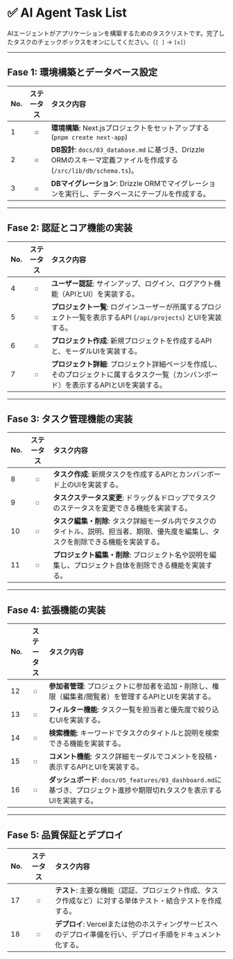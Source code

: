 # ✅ AI Agent Task List

AIエージェントがアプリケーションを構築するためのタスクリストです。完了したタスクのチェックボックスをオンにしてください。（`[ ]` -> `[x]`）

---

##  Fase 1: 環境構築とデータベース設定

| No. | ステータス | タスク内容 |
| :-- | :---: | :--- |
| 1 | `☑` | **環境構築**: Next.jsプロジェクトをセットアップする (`pnpm create next-app`)|
| 2 | `☑` | **DB設計**: `docs/03_database.md` に基づき、Drizzle ORMのスキーマ定義ファイルを作成する (`/src/lib/db/schema.ts`)。 |
| 3 | `☑` | **DBマイグレーション**: Drizzle ORMでマイグレーションを実行し、データベースにテーブルを作成する。 |

---

## Fase 2: 認証とコア機能の実装

| No. | ステータス | タスク内容 |
| :-- | :---: | :--- |
| 4 | `☐` | **ユーザー認証**: サインアップ、ログイン、ログアウト機能（APIとUI）を実装する。 |
| 5 | `☐` | **プロジェクト一覧**: ログインユーザーが所属するプロジェクト一覧を表示するAPI (`/api/projects`) とUIを実装する。 |
| 6 | `☐` | **プロジェクト作成**: 新規プロジェクトを作成するAPIと、モーダルUIを実装する。 |
| 7 | `☐` | **プロジェクト詳細**: プロジェクト詳細ページを作成し、そのプロジェクトに属するタスク一覧（カンバンボード）を表示するAPIとUIを実装する。 |

---

## Fase 3: タスク管理機能の実装

| No. | ステータス | タスク内容 |
| :-- | :---: | :--- |
| 8 | `☐` | **タスク作成**: 新規タスクを作成するAPIとカンバンボード上のUIを実装する。 |
| 9 | `☐` | **タスクステータス変更**: ドラッグ＆ドロップでタスクのステータスを変更できる機能を実装する。 |
| 10 | `☐` | **タスク編集・削除**: タスク詳細モーダル内でタスクのタイトル、説明、担当者、期限、優先度を編集し、タスクを削除できる機能を実装する。 |
| 11 | `☐` | **プロジェクト編集・削除**: プロジェクト名や説明を編集し、プロジェクト自体を削除できる機能を実装する。 |

---

## Fase 4: 拡張機能の実装

| No. | ステータス | タスク内容 |
| :-- | :---: | :--- |
| 12 | `☐` | **参加者管理**: プロジェクトに参加者を追加・削除し、権限（編集者/閲覧者）を管理するAPIとUIを実装する。 |
| 13 | `☐` | **フィルター機能**: タスク一覧を担当者と優先度で絞り込むUIを実装する。 |
| 14 | `☐` | **検索機能**: キーワードでタスクのタイトルと説明を検索できる機能を実装する。 |
| 15 | `☐` | **コメント機能**: タスク詳細モーダルでコメントを投稿・表示するAPIとUIを実装する。 |
| 16 | `☐` | **ダッシュボード**: `docs/05_features/03_dashboard.md`に基づき、プロジェクト進捗や期限切れタスクを表示するUIを実装する。 |

---

## Fase 5: 品質保証とデプロイ

| No. | ステータス | タスク内容 |
| :-- | :---: | :--- |
| 17 | `☐` | **テスト**: 主要な機能（認証、プロジェクト作成、タスク作成など）に対する単体テスト・結合テストを作成する。 |
| 18 | `☐` | **デプロイ**: Vercelまたは他のホスティングサービスへのデプロイ準備を行い、デプロイ手順をドキュメント化する。 |
